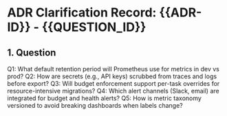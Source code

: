 # ADR Clarification Record: {{ADR-ID}} - {{QUESTION_ID}}

## 1. Question

Q1: What default retention period will Prometheus use for metrics in dev vs prod?
Q2: How are secrets (e.g., API keys) scrubbed from traces and logs before export?
Q3: Will budget enforcement support per-task overrides for resource-intensive migrations?
Q4: Which alert channels (Slack, email) are integrated for budget and health alerts?
Q5: How is metric taxonomy versioned to avoid breaking dashboards when labels change?

